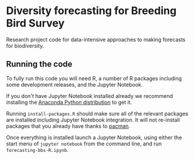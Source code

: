 # Diversity forecasting for Breeding Bird Survey

Research project code for data-intensive approaches to making forecasts for
biodiversity.


## Running the code

To fully run this code you will need R, a number of R packages including some
development releases, and the Jupyter Notebook.

If you don't have Jupyter Notebook installed already we recommend installing the
[Anaconda Python distribution](https://www.continuum.io/downloads) to get it.

Running `install-packages.R` should make sure all of the relevant packages are
installed including Jupyter Notebook integration. It will not re-install
packages that you already have thanks to
[pacman](https://github.com/trinker/pacman).

Once everything is installed launch a Jupyter Notebook, using either the start
menu of `jupyter notebook` from the command line, and run
`forecasting-bbs-R.ipynb`.
